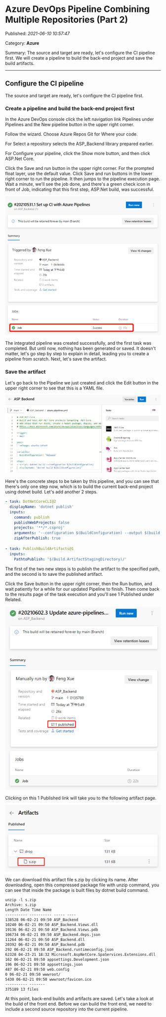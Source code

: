# Azure DevOps Pipeline Combining Multiple Repositories (Part 2)

Published: *2021-06-10 10:57:47*

Category: __Azure__

Summary: The source and target are ready, let's configure the CI pipeline first. We will create a pipeline to build the back-end project and save the build artifacts.

---------

## Configure the CI pipeline

The source and target are ready, let's configure the CI pipeline first.

### Create a pipeline and build the back-end project first

In the Azure DevOps console click the left navigation link Pipelines under Pipelines and the New pipeline button in the upper right corner.

Follow the wizard. Choose Azure Repos Git for Where your code.

For Select a repository selects the ASP_Backend library prepared earlier.

For Configure your pipeline, click the Show more button, and then click ASP.Net Core.

Click the Save and run button in the upper right corner. For the prompted float layer, use the default value. Click Save and run buttons in the lower right corner to run the pipeline. It then jumps to the pipeline execution page. Wait a minute, we'll see the job done, and there's a green check icon in front of Job, indicating that this first step, ASP.Net build, was successful.

![](../assets/img/20210610_Azure_DevOps_Pipeline_2_01.png)

The integrated pipeline was created successfully, and the first task was completed. But until now, nothing has been generated or saved. It doesn't matter, let's go step by step to explain in detail, leading you to create a pipeline from scratch. Next, let's save the artifact.

### Save the artifact

Let's go back to the Pipeline we just created and click the Edit button in the upper right corner to see that this is a YAML file.

![](../assets/img/20210610_Azure_DevOps_Pipeline_2_02.png)

Here's the concrete steps to be taken by this pipeline, and you can see that there's only one step now, which is to build the current back-end project using dotnet build. Let's add another 2 steps.

```yaml
- task: DotNetCoreCLI@2
  displayName: 'dotnet publish'
  inputs:
    command: publish
    publishWebProjects: false
    projects: '**/*.csproj'
    arguments: '--configuration $(BuildConfiguration) --output $(build.artifactstagingdirectory)'
    zipAfterPublish: true

- task: PublishBuildArtifacts@1
  inputs:
    PathtoPublish: '$(Build.ArtifactStagingDirectory)/'
```

The first of the two new steps is to publish the artifact to the specified path, and the second is to save the published artifact.

Click the Save button in the upper right corner, then the Run button, and wait patiently for a while for our updated Pipeline to finish. Then come back to the results page of the task execution and you'll see 1 Published under Related.

![](../assets/img/20210610_Azure_DevOps_Pipeline_2_03.png)

Clicking on this 1 Published link will take you to the following artifact page.

![](../assets/img/20210610_Azure_DevOps_Pipeline_2_04.png)

We can download this artifact file s.zip by clicking its name. After downloading, open this compressed package file with unzip command, you can see that inside the package is built files by dotnet build command.

```
unzip -l s.zip
Archive: s.zip
Length Date Time Name
---------- ---------- ----- ----
138528 06-02-21 09:50 ASP_Backend
10240 06-02-21 09:50 ASP_Backend.Views.dll
19136 06-02-21 09:50 ASP_Backend.Views.pdb
106734 06-02-21 09:50 ASP_Backend.deps.json
11264 06-02-21 09:50 ASP_Backend.dll
20392 06-02-21 09:50 ASP_Backend.pdb
292 06-02-21 09:50 ASP_Backend.runtimeconfig.json
62328 04-23-21 18:32 Microsoft.AspNetCore.SpaServices.Extensions.dll
162 06-02-21 09:50 appsettings.Development.json
196 06-02-21 09:50 appsettings.json
487 06-02-21 09:50 web.config
0 06-02-21 09:50 wwwroot/
5430 06-02-21 09:50 wwwroot/favicon.ico
---------- -------
375189 13 files
```

At this point, back-end builds and artifacts are saved. Let's take a look at the build of the front end. Before we can build the front end, we need to include a second source repository into the current pipeline.
